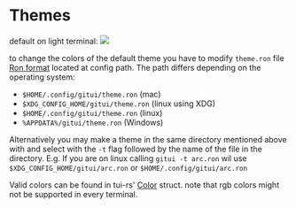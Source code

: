 # Themes

default on light terminal:
![](assets/light-theme.png)

to change the colors of the default theme you have to modify `theme.ron` file
[Ron format](https://github.com/ron-rs/ron) located at config path. The path differs depending on the operating system:

* `$HOME/.config/gitui/theme.ron` (mac)
* `$XDG_CONFIG_HOME/gitui/theme.ron` (linux using XDG)
* `$HOME/.config/gitui/theme.ron` (linux)
* `%APPDATA%/gitui/theme.ron` (Windows)

Alternatively you may make a theme in the same directory mentioned above with and select with the `-t` flag followed by the name of the file in the directory. E.g. If you are on linux calling `gitui -t arc.ron` wil use `$XDG_CONFIG_HOME/gitui/arc.ron` or `$HOME/.config/gitui/arc.ron`

Valid colors can be found in tui-rs' [Color](https://docs.rs/tui/0.12.0/tui/style/enum.Color.html) struct. note that rgb colors might not be supported in every terminal.
